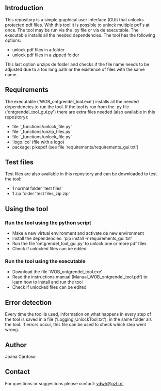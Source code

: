 ## Introduction
This repository is a simple graphical user interface (GUI) that unlocks protected pdf files. With this tool it is possible to unlock multiple pdf's at once.
The tool may be run via the .py file or via de executable. The executable installs all the needed dependencies. 
The tool has the following options:
- unlock pdf files in a folder
- unlock pdf files in a zipped folder

This last option unzips de folder and checks if the file name needs to be adjusted due to a too long path or the existence of files with the same name.

## Requirements
The executable ('WOB_ontgrendel_tool.exe') installs all the needed dependencies to run the tool.
If the tool is run from the .py file ('ontgrendel_tool_gui.py') there are extra files needed (also available in this repository):
- file '_functions/unlock_file.py'
- file '_functions/unzip_files.py'
- file '_functions/unlock_file.py'
- 'logo.ico' (file with a logo)
- package: pikepdf (see file 'requirements/requirements_gui.txt')

## Test files
Test files are also available in this repository and can be downloaded to test the tool:
- 1 normal folder 'test files'
- 1 zip folder 'test files_zip.zip'

## Using the tool
### Run the tool using the python script
- Make a new virtual environment and activate de new environment
- Install the dependencies: 'pip install -r requirements_gui.txt'
- Run the file 'ontgrendel_tool_gui.py' to unlock one or more pdf files
- Check if unlocked files can be edited

### Run the tool using the executable
- Download the file 'WOB_ontgrendel_tool.exe'
- Read the instructions manual (Manual_WOB_ontgrendel_tool.pdf) to learn how to install and run the tool
- Check if unlocked files can be edited

## Error detection
Every time the tool is used, information on what happens in every step of the tool is saved in a file (‘Logging_UnlockTool.txt’), in the same folder als the tool. If errors occur, this file can be used to check which step went wrong.

## Author
Joana Cardoso

## Contact
For questions or suggestions please contact: vdwh@pzh.nl